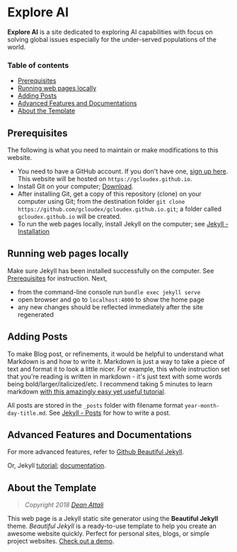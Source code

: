 # Explore AI

**Explore AI** is a site dedicated to exploring AI capabilities with focus on solving global issues especially for the under-served populations of the world. 


### Table of contents

- [Prerequisites](#prerequisites)
- [Running web pages locally](#running-web-pages-locally)
- [Adding Posts](#adding-posts)
- [Advanced Features and Documentations](#advanced-features-and-documentations)
- [About the Template](#about-the-template)


## Prerequisites

The following is what you need to maintain or make modifications to this website.

- You need to have a GitHub account. If you don't have one, [sign up here](https://github.com/join). This website will be hosted on `https://gcloudex.github.io`.
- Install Git on your computer; [Download](https://git-scm.com/downloads).
- After installing Git, get a copy of this repository (clone) on your computer using Git; from the destination folder `git clone https://github.com/gcloudex/gcloudex.github.io.git`; a folder called `gcloudex.github.io` will be created.
- To run the web pages locally, install Jekyll on the computer; see [Jekyll - Installation](https://jekyllrb.com/docs/installation/)


## Running web pages locally

Make sure Jekyll has been installed successfully on the computer. 
See [Prerequisites](#prerequisites) for instruction.
Next,
  - from the command-line console run `bundle exec jekyll serve`
  - open browser and go to `localhost:4000` to show the home page
  - any new changes should be reflected immediately after the site regenerated


## Adding Posts

To make Blog post, or refinements, it would be helpful to understand what Markdown is and how to write it. Markdown is just a way to take a piece of text and format it to look a little nicer.  For example, this whole instruction set that you're reading is written in markdown - it's just text with some words being bold/larger/italicized/etc. I recommend taking 5 minutes to learn markdown [with this amazingly easy yet useful tutorial](https://markdowntutorial.com/).  

All posts are stored in the `_posts` folder with filename format `year-month-day-title.md`. See [Jekyll - Posts](https://jekyllrb.com/docs/posts/) for how to write a post.
  
  
## Advanced Features and Documentations
For more advanced features, refer to [Github Beautiful Jekyll](https://github.com/daattali/beautiful-jekyll/blob/master/README.md).

Or, Jekyll [tutorial](https://jekyllrb.com/docs/step-by-step/01-setup/); [documentation](https://jekyllrb.com/docs/).

  
## About the Template

> *Copyright 2018 [Dean Attali](https://deanattali.com)*

This web page is a Jekyll static site generator using the **Beautiful Jekyll** theme.
*Beautiful Jekyll* is a ready-to-use template to help you create an awesome website quickly. Perfect for personal sites, blogs, or simple project websites.  [Check out a demo](https://deanattali.com/beautiful-jekyll).
